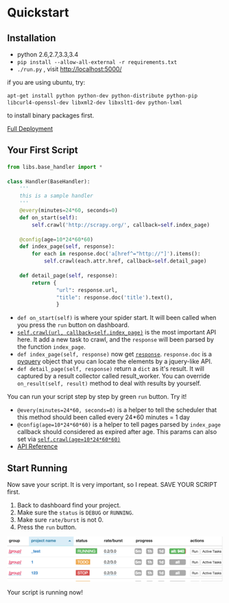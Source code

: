 Quickstart
==========

Installation
------------

* python 2.6,2.7,3.3,3.4
* `pip install --allow-all-external -r requirements.txt`
* `./run.py` , visit [http://localhost:5000/](http://localhost:5000/)

if you are using ubuntu, try:
```
apt-get install python python-dev python-distribute python-pip libcurl4-openssl-dev libxml2-dev libxslt1-dev python-lxml
```
to install binary packages first.

[Full Deployment](Deployment)

Your First Script
-----------------

```python
from libs.base_handler import *

class Handler(BaseHandler):
    '''
    this is a sample handler
    '''
    @every(minutes=24*60, seconds=0)
    def on_start(self):
        self.crawl('http://scrapy.org/', callback=self.index_page)

    @config(age=10*24*60*60)
    def index_page(self, response):
        for each in response.doc('a[href^="http://"]').items():
            self.crawl(each.attr.href, callback=self.detail_page)

    def detail_page(self, response):
        return {
                "url": response.url,
                "title": response.doc('title').text(),
                }
```

* `def on_start(self)` is where your spider start. It will been called when you press the `run` button on dashboard.
* [`self.crawl(url, callback=self.index_page)`](self.crawl) is the most important API here. It add a new task to crawl, and the `response` will been parsed by the function `index_page`.
* `def index_page(self, response)` now get [`response`](Response). `response.doc` is a [pyquery](https://pythonhosted.org/pyquery/) object that you can locate the elements by a jquery-like API.
* `def detail_page(self, response)` return a `dict` as it's result. It will captured by a result collector called result_worker. You can override `on_result(self, result)` method to deal with results by yourself.

You can run your script step by step by green `run` button. Try it!

* `@every(minutes=24*60, seconds=0)` is a helper to tell the scheduler that this method should been called every 24*60 minutes = 1 day
* `@config(age=10*24*60*60)` is a helper to tell pages parsed by `index_page` callback should considered as expired after age. This params can also set via [`self.crawl(age=10*24*60*60)`](apis/self.crawl/#schedule)
* [API Reference](apis)

Start Running
-------------

Now save your script. It is very important, so I repeat. SAVE YOUR SCRIPT first.

1. Back to dashboard find your project.
2. Make sure the `status` is `DEBUG` or `RUNNING`.
3. Make sure `rate/burst` is not 0.
4. Press the `run` button.

![index demo](imgs/index_page.png)

Your script is running now!
